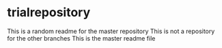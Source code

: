 # trialrepository
This is a random readme for the master repository
This is not a repository for the other branches
This is the master readme file
